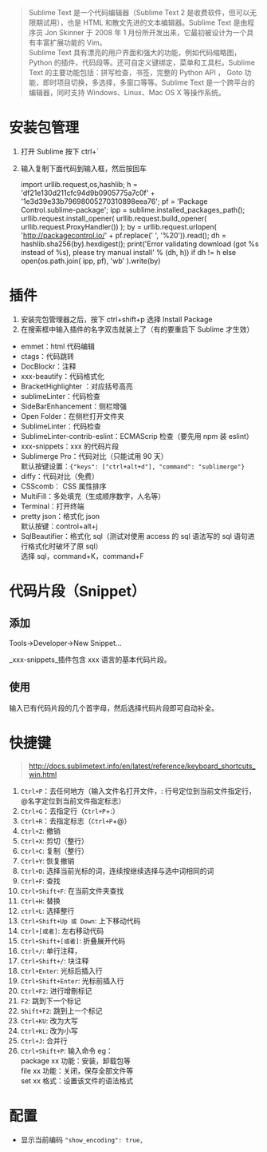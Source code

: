 > Sublime Text 是一个代码编辑器（Sublime Text 2 是收费软件，但可以无限期试用），也是 HTML 和散文先进的文本编辑器。Sublime Text 是由程序员 Jon Skinner 于 2008 年 1 月份所开发出来，它最初被设计为一个具有丰富扩展功能的 Vim。  
> Sublime Text 具有漂亮的用户界面和强大的功能，例如代码缩略图，Python 的插件，代码段等。还可自定义键绑定，菜单和工具栏。Sublime Text 的主要功能包括：拼写检查，书签，完整的 Python API ， Goto 功能，即时项目切换，多选择，多窗口等等。Sublime Text 是一个跨平台的编辑器，同时支持 Windows、Linux、Mac OS X 等操作系统。

# 安装包管理

1.  打开 Sublime 按下 ctrl+\`
2.  输入复制下面代码到输入框，然后按回车


    import urllib.request,os,hashlib; h = 'df21e130d211cfc94d9b0905775a7c0f' + '1e3d39e33b79698005270310898eea76'; pf = 'Package Control.sublime-package'; ipp = sublime.installed_packages_path(); urllib.request.install_opener( urllib.request.build_opener( urllib.request.ProxyHandler()) ); by = urllib.request.urlopen( 'http://packagecontrol.io/' + pf.replace(' ', '%20')).read(); dh = hashlib.sha256(by).hexdigest(); print('Error validating download (got %s instead of %s), please try manual install' % (dh, h)) if dh != h else open(os.path.join( ipp, pf), 'wb' ).write(by)

# 插件

1.  安装完包管理器之后，按下 ctrl+shift+p 选择 Install Package
2.  在搜索框中输入插件的名字双击就装上了（有的要重启下 Sublime 才生效）

-   emmet：html 代码编辑
-   ctags：代码跳转
-   DocBlockr：注释
-   xxx-beautify：代码格式化
-   BracketHighlighter ：对应括号高亮
-   sublimeLinter：代码检查
-   SideBarEnhancement：侧栏增强
-   Open Folder：在侧栏打开文件夹
-   SublimeLinter：代码检查  
-   SublimeLinter-contrib-eslint：ECMAScrip 检查（要先用 npm 装 eslint）
-   xxx-snippets：xxx 的代码片段
-   Sublimerge Pro：代码对比（只能试用 90 天）  
    默认按键设置：`{"keys": ["ctrl+alt+d"], "command": "sublimerge"}`
-   diffy：代码对比（免费）
-   CSScomb： CSS 属性排序
-   MultiFill：多处填充（生成顺序数字，人名等）
-   Terminal：打开终端
-   pretty json：格式化 json  
    默认按键：control+alt+j
-   SqlBeautifier：格式化 sql（测试对使用 access 的 sql 语法写的 sql 语句进行格式化时破坏了原 sql）  
    选择 sql，command+K，command+F

# 代码片段（Snippet）

## 添加

Tools->Developer->New Snippet...

_xxx-snippets_插件包含 xxx 语言的基本代码片段。

## 使用

输入已有代码片段的几个首字母，然后选择代码片段即可自动补全。

# 快捷键

> <http://docs.sublimetext.info/en/latest/reference/keyboard_shortcuts_win.html>

1.  `Ctrl+P`：去任何地方（输入文件名打开文件，: 行号定位到当前文件指定行，@名字定位到当前文件指定标志）
2.  `Ctrl+G`：去指定行（`Ctrl+P`+:）
3.  `Ctrl+R`：去指定标志（`Ctrl+P`+@）
4.  `Ctrl+Z`: 撤销
5.  `Ctrl+X`: 剪切（整行）
6.  `Ctrl+C`: 复制（整行）
7.  `Ctrl+Y`: 恢复撤销
8.  `Ctrl+D`: 选择当前光标的词，连续按继续选择与选中词相同的词
9.  `Ctrl+F`: 查找
10. `Ctrl+Shift+F`: 在当前文件夹查找
11. `Ctrl+H`: 替换
12. `ctrl+L`: 选择整行
13. `Ctrl+Shift+Up 或 Down`: 上下移动代码
14. `Ctrl+[或者]`: 左右移动代码
15. `Ctrl+Shift+[或者]`: 折叠展开代码
16. `Ctrl+/`: 单行注释，
17. `Ctrl+Shift+/`: 块注释
18. `Ctrl+Enter`: 光标后插入行
19. `Ctrl+Shift+Enter`: 光标前插入行
20. `Ctrl+F2`: 进行增刪标记
21. `F2`: 跳到下一个标记
22. `Shift+F2`: 跳到上一个标记
23. `Ctrl+KU`: 改为大写
24. `Ctrl+KL`: 改为小写
25. `Ctrl+J`: 合并行
26. `Ctrl+Shift+P`: 输入命令
    eg：  
    package xx 功能：安装，卸载包等  
    file xx 功能：关闭，保存全部文件等  
    set xx 格式：设置该文件的语法格式  

# 配置

-   显示当前编码
    `"show_encoding": true,`
